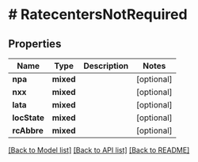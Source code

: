 # # RatecentersNotRequired

## Properties

Name | Type | Description | Notes
------------ | ------------- | ------------- | -------------
**npa** | **mixed** |  | [optional]
**nxx** | **mixed** |  | [optional]
**lata** | **mixed** |  | [optional]
**locState** | **mixed** |  | [optional]
**rcAbbre** | **mixed** |  | [optional]

[[Back to Model list]](../../README.md#models) [[Back to API list]](../../README.md#endpoints) [[Back to README]](../../README.md)
